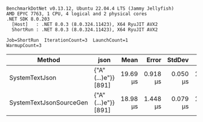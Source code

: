 ```

BenchmarkDotNet v0.13.12, Ubuntu 22.04.4 LTS (Jammy Jellyfish)
AMD EPYC 7763, 1 CPU, 4 logical and 2 physical cores
.NET SDK 8.0.203
  [Host]   : .NET 8.0.3 (8.0.324.11423), X64 RyuJIT AVX2
  ShortRun : .NET 8.0.3 (8.0.324.11423), X64 RyuJIT AVX2

Job=ShortRun  IterationCount=3  LaunchCount=1  
WarmupCount=3  

```
| Method                  | json                | Mean     | Error    | StdDev   | Min      | Max      | Gen0   | Allocated |
|------------------------ |-------------------- |---------:|---------:|---------:|---------:|---------:|-------:|----------:|
| SystemTextJson          | {&quot;A&quot;(...)e&quot;}} [891] | 19.69 μs | 0.918 μs | 0.050 μs | 19.65 μs | 19.74 μs | 0.0305 |   3.19 KB |
| SystemTextJsonSourceGen | {&quot;A&quot;(...)e&quot;}} [891] | 18.98 μs | 1.448 μs | 0.079 μs | 18.91 μs | 19.07 μs | 0.0305 |   3.19 KB |
